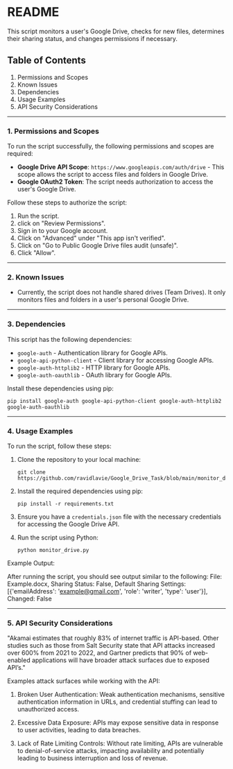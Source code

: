 # README

This script monitors a user's Google Drive, checks for new files, determines their sharing status, and changes permissions if necessary.

## Table of Contents
1. Permissions and Scopes
2. Known Issues
3. Dependencies
4. Usage Examples
5. API Security Considerations

---

### 1. Permissions and Scopes

To run the script successfully, the following permissions and scopes are required:

- **Google Drive API Scope**: `https://www.googleapis.com/auth/drive` - This scope allows the script to access files and folders in Google Drive.
- **Google OAuth2 Token**: The script needs authorization to access the user's Google Drive. 

Follow these steps to authorize the script:
1. Run the script.
2. click on "Review Permissions".
3. Sign in to your Google account.
4. Click on "Advanced" under "This app isn't verified".
5. Click on "Go to Public Google Drive files audit (unsafe)".
6. Click "Allow".

---

### 2. Known Issues

- Currently, the script does not handle shared drives (Team Drives). It only monitors files and folders in a user's personal Google Drive.

---

### 3. Dependencies

This script has the following dependencies:
- `google-auth` - Authentication library for Google APIs.
- `google-api-python-client` - Client library for accessing Google APIs.
- `google-auth-httplib2` - HTTP library for Google APIs.
- `google-auth-oauthlib` - OAuth library for Google APIs.

Install these dependencies using pip:
```
pip install google-auth google-api-python-client google-auth-httplib2 google-auth-oauthlib
```

---
### 4. Usage Examples

To run the script, follow these steps:

1. Clone the repository to your local machine:

    ```
    git clone https://github.com/ravidlavie/Google_Drive_Task/blob/main/monitor_drive.py
    ```

2. Install the required dependencies using pip:

    ```
    pip install -r requirements.txt
    ```

3. Ensure you have a `credentials.json` file with the necessary credentials for accessing the Google Drive API. 

4. Run the script using Python:

    ```
    python monitor_drive.py
    ```
 Example Output:

After running the script, you should see output similar to the following:
File: Example.docx, Sharing Status: False, Default Sharing Settings: [{'emailAddress': 'example@gmail.com', 'role': 'writer', 'type': 'user'}], Changed: False

---

### 5. API Security Considerations

"Akamai estimates that roughly 83% of internet traffic is API-based. 
Other studies such as those from Salt Security state that API attacks increased over 600% from 2021 to 2022, and Gartner predicts that 90% of web-enabled applications will have broader attack surfaces due to exposed API’s."

Examples attack surfaces while working with the API:

1. Broken User Authentication: Weak authentication mechanisms, sensitive authentication information in URLs, and credential stuffing can lead to unauthorized access.

2. Excessive Data Exposure: APIs may expose sensitive data in response to user activities, leading to data breaches.

3. Lack of Rate Limiting Controls: Without rate limiting, APIs are vulnerable to denial-of-service attacks, impacting availability and potentially leading to business interruption and loss of revenue.
